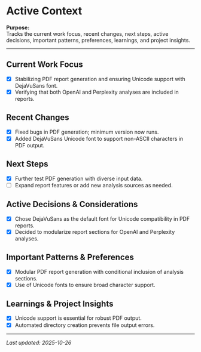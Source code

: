 # Active Context

**Purpose:**  
Tracks the current work focus, recent changes, next steps, active decisions, important patterns, preferences, learnings, and project insights.

---

## Current Work Focus
- [x] Stabilizing PDF report generation and ensuring Unicode support with DejaVuSans font.
- [x] Verifying that both OpenAI and Perplexity analyses are included in reports.

## Recent Changes
- [x] Fixed bugs in PDF generation; minimum version now runs.
- [x] Added DejaVuSans Unicode font to support non-ASCII characters in PDF output.

## Next Steps
- [x] Further test PDF generation with diverse input data.
- [ ] Expand report features or add new analysis sources as needed.

## Active Decisions & Considerations
- [x] Chose DejaVuSans as the default font for Unicode compatibility in PDF reports.
- [x] Decided to modularize report sections for OpenAI and Perplexity analyses.

## Important Patterns & Preferences
- [x] Modular PDF report generation with conditional inclusion of analysis sections.
- [x] Use of Unicode fonts to ensure broad character support.

## Learnings & Project Insights
- [x] Unicode support is essential for robust PDF output.
- [x] Automated directory creation prevents file output errors.

---

_Last updated: 2025-10-26_
